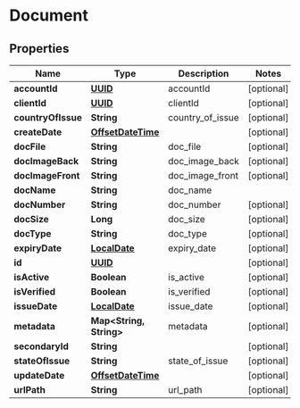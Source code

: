 
# Document

## Properties
Name | Type | Description | Notes
------------ | ------------- | ------------- | -------------
**accountId** | [**UUID**](UUID.md) | accountId |  [optional]
**clientId** | [**UUID**](UUID.md) | clientId |  [optional]
**countryOfIssue** | **String** | country_of_issue |  [optional]
**createDate** | [**OffsetDateTime**](OffsetDateTime.md) |  |  [optional]
**docFile** | **String** | doc_file |  [optional]
**docImageBack** | **String** | doc_image_back |  [optional]
**docImageFront** | **String** | doc_image_front |  [optional]
**docName** | **String** | doc_name | 
**docNumber** | **String** | doc_number |  [optional]
**docSize** | **Long** | doc_size |  [optional]
**docType** | **String** | doc_type |  [optional]
**expiryDate** | [**LocalDate**](LocalDate.md) | expiry_date |  [optional]
**id** | [**UUID**](UUID.md) |  |  [optional]
**isActive** | **Boolean** | is_active |  [optional]
**isVerified** | **Boolean** | is_verified |  [optional]
**issueDate** | [**LocalDate**](LocalDate.md) | issue_date |  [optional]
**metadata** | **Map&lt;String, String&gt;** | metadata |  [optional]
**secondaryId** | **String** |  |  [optional]
**stateOfIssue** | **String** | state_of_issue |  [optional]
**updateDate** | [**OffsetDateTime**](OffsetDateTime.md) |  |  [optional]
**urlPath** | **String** | url_path |  [optional]



